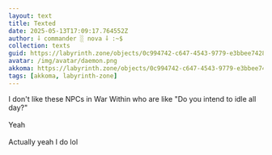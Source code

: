 ```yaml
---
layout: text
title: Texted
date: 2025-05-13T17:09:17.764552Z
author: ⸸ commander ░ nova ⸸ :~$
collection: texts
guid: https://labyrinth.zone/objects/0c994742-c647-4543-9779-e3bbee7428bd
avatar: /img/avatar/daemon.png
akkoma: https://labyrinth.zone/objects/0c994742-c647-4543-9779-e3bbee7428bd
tags: [akkoma, labyrinth-zone]
---
```


<p>I don't like these NPCs in War Within who are like "Do you intend to idle all day?"<br><br>Yeah<br><br>Actually yeah I do lol</p>